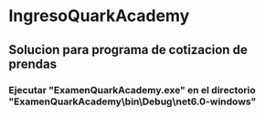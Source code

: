# IngresoQuarkAcademy
 
## Solucion para programa de cotizacion de prendas

### Ejecutar "ExamenQuarkAcademy.exe" en el directorio "ExamenQuarkAcademy\bin\Debug\net6.0-windows"
